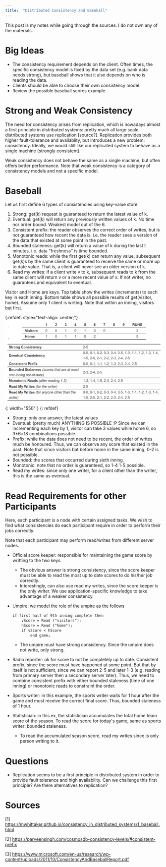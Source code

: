 ```yaml
---
title:  "Distributed Consistency and Baseball"
---
```


This post is my notes while going through the sources. I do not own any of the materials.

# Big Ideas
- The consistency requirement depends on the client. Often times, the specific consistency 
model is fixed by the data set (e.g. bank data needs strong), but baseball shows that it also
depends on who is reading the data.
- Clients should be able to choose their own consistency model.
- Review the possible baseball scores example.

# Strong and Weak Consistency
The need for consistency arises from replication, which is nowadays almost a first principle in distributed systems: pretty much
all large scale distributed systems use replication [source?]. Replication provides both higher fault-tolerance and availablity, but
introduces a new problem: consistency. Ideally, we would still like our replicated system to behave as a single machine (strongly consistent).

Weak consistency does not behave the same as a single machine, but often offers better performance. Note that weak consistency
is a category of consistency models and not a specific model. 

# Baseball
Let us first define 6 types of consistencies using key-value store:
1. Strong: get(k) request is guaranteed to return the latest value of k.
2. Eventual: get(k) will return any previously written values of k. No time nor order bound. Weakest model out of the 6.
3. Consistent prefix: the reader observes the correct order of writes, but is not guaranteed how recent the data is. i.e. the reader sees
a version of the data that existed at some point in the past.
4. Bounded staleness: get(k) will return a value of k during the last t minutes. i.e. data "freshness" is time bounded. 
5. Monotonic reads: while the first get(k) can return any value, subsequent get(k)s by the same client is guaranteed to
receive the same or more up to date value. That is, a client will never see an older version of k. 
6. Read my writes: if a client write v to k, subsequent reads to k from the same client will return v or a more recent value of x.
If not writer, no guarantees and equivalent to eventual.


Visitor and Home are keys. Top table show the writes (increments) to each key in each inning. Bottom table shows all possible
results of get(visitor, home). Assume only 1 client is writing. Note that within an inning, visitors bat first.

{:refdef: style="text-align: center;"}
![](/assets/images/posts/distr_consist/baseball.png){: width="550" }
{: refdef}

- Strong: only one answer, the latest values
- Eventual: (pretty much) ANYTHING IS POSSIBLE :P Since we can incrementing each key by 1, visitor can take 3 values 
while home 6, so 3\*6=18 combinations possible.
- Prefix: while the data does not need to be recent, the order of writes much be honoured. Thus, we can observe any score 
that existed in the past. Note that since visitors bat before home in the same inning, 0-2 is not possible.
- Bounded: the scores that occurred during sixth inning.
- Monotonic: note that no order is guaranteed, so 1-4 1-5 possible.
- Read my writes: since only one writer, for a client other than the writer, this is the same as eventual. 

# Read Requirements for other Participants
Here, each participant is a node with certain assigned tasks. We wish to find what consistencies do
each participant require in order to perform their jobs correctly.

Note that each participant may perform read/writes from different server nodes.

- Official score keeper: responsible for maintaining the game score by writting to the two keys.
    - The obvious answer is strong consistency, since the score keeper must be able to read the most
    up to date scores to do his/her job correctly. 
    - Interestingly, can also use read my writes, since the score keeper is the only writer. 
    We use application-specific knowledge to take advantage of a weaker consistency. 

- Umpire: we model the role of the umpire as the follows
    ```
    if first half of 9th inning complete then
        vScore = Read ("visitors");
        hScore = Read ("home");
        if vScore < hScore
            end game;
    ```
    - The umpire must have strong consistency. Since the umpire does not write, only strong.

- Radio reporter: ok for score to not be completely up to date. Consistent prefix, since the
score must have happened at some point. But that by itself is not sufficient, since we can
report 2-5 and later 1-3 (e.g. reading from primary server then a secondary server later). 
Thus, we need to combine consistent prefix with either bounded staleness (time of one inning)
or monotonic reads to constraint the order.

- Sports writer: in this example, the sports writer waits for 1 hour after the game and must
receive the correct final score. Thus, bounded staleness of 1 hour. 

- Statistician: in this ex, the statistician accumulates the total home team score of the 
season. To read the score for today's game, same as sports writer: bounded staleness.
    - To read the accumulated season score, read my writes since is only person writing to it.

# Questions
- Replication seems to be a first principle in distributed system in order to provide fault tolerance and high availability. 
Can we challenge this first principle? Are there alternatives to replication?

# Sources
[1] https://mwhittaker.github.io/consistency_in_distributed_systems/1_baseball.html

[2] https://parveensingh.com/cosmosdb-consistency-levels/#consistent-prefix

[3] https://www.microsoft.com/en-us/research/wp-content/uploads/2011/10/ConsistencyAndBaseballReport.pdf

